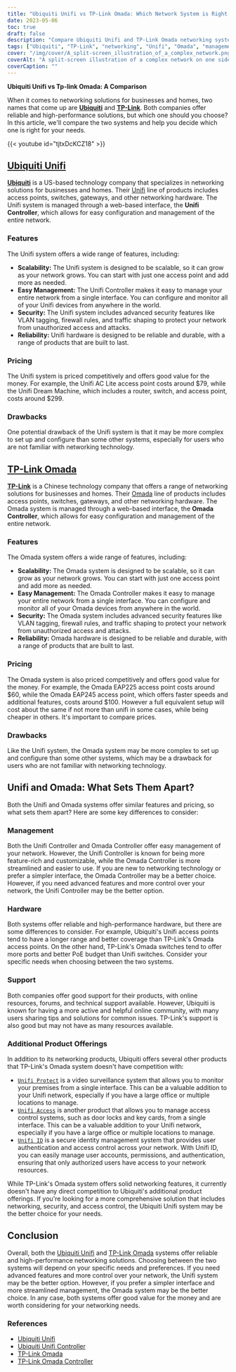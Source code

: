 ```yaml
---
title: "Ubiquiti Unifi vs TP-Link Omada: Which Network System is Right for You?"
date: 2023-05-06
toc: true
draft: false
description: "Compare Ubiquiti Unifi and TP-Link Omada networking systems to choose the right one for your needs."
tags: ["Ubiquiti", "TP-Link", "networking", "Unifi", "Omada", "management", "hardware", "support", "regulations", "features", "control", "interface", "value", "reliability", "performance", "scalability", "easy management", "security", "pricing", "drawbacks", "Unifi Controller", "Omada Controller", "hardware comparison", "customer support", "additional product offerings", "Ubiquiti Unifi vs TP-Link Omada", "web-based network management", "scalable networking solutions", "network security features", "reliable network hardware", "competitive pricing for networking"]
cover: "/img/cover/A_split-screen_illustration_of_a_complex_network.png"
coverAlt: "A split-screen illustration of a complex network on one side, with an easy-to-use interface on the other"
coverCaption: ""
---
```

**Ubiquiti Unifi vs Tp-link Omada: A Comparison**

When it comes to networking solutions for businesses and homes, two names that come up are [**Ubiquiti**](https://www.ui.com/) and [**TP-Link**](https://www.tp-link.com/us/omada-sdn/). Both companies offer reliable and high-performance solutions, but which one should you choose? In this article, we'll compare the two systems and help you decide which one is right for your needs.

{{< youtube id="tjtxDcKCZ18" >}}

## [Ubiquiti Unifi](https://www.ui.com/)

[**Ubiquiti**](https://www.ui.com/) is a US-based technology company that specializes in networking solutions for businesses and homes. Their [Unifi](https://amzn.to/42JBzuH) line of products includes access points, switches, gateways, and other networking hardware. The Unifi system is managed through a web-based interface, the **Unifi Controller**, which allows for easy configuration and management of the entire network.

### Features

The Unifi system offers a wide range of features, including:

- **Scalability:** The Unifi system is designed to be scalable, so it can grow as your network grows. You can start with just one access point and add more as needed.
- **Easy Management:** The Unifi Controller makes it easy to manage your entire network from a single interface. You can configure and monitor all of your Unifi devices from anywhere in the world.
- **Security:** The Unifi system includes advanced security features like VLAN tagging, firewall rules, and traffic shaping to protect your network from unauthorized access and attacks.
- **Reliability:** Unifi hardware is designed to be reliable and durable, with a range of products that are built to last.

### Pricing

The Unifi system is priced competitively and offers good value for the money. For example, the Unifi AC Lite access point costs around $79, while the Unifi Dream Machine, which includes a router, switch, and access point, costs around $299.

### Drawbacks

One potential drawback of the Unifi system is that it may be more complex to set up and configure than some other systems, especially for users who are not familiar with networking technology.

## [TP-Link Omada](https://www.tp-link.com/us/omada-sdn/)

[**TP-Link**](https://www.tp-link.com/us/omada-sdn/) is a Chinese technology company that offers a range of networking solutions for businesses and homes. Their [Omada](https://amzn.to/3p5vqKt) line of products includes access points, switches, gateways, and other networking hardware. The Omada system is managed through a web-based interface, the **Omada Controller**, which allows for easy configuration and management of the entire network.

### Features

The Omada system offers a wide range of features, including:

- **Scalability:** The Omada system is designed to be scalable, so it can grow as your network grows. You can start with just one access point and add more as needed.
- **Easy Management:** The Omada Controller makes it easy to manage your entire network from a single interface. You can configure and monitor all of your Omada devices from anywhere in the world.
- **Security:** The Omada system includes advanced security features like VLAN tagging, firewall rules, and traffic shaping to protect your network from unauthorized access and attacks.
- **Reliability:** Omada hardware is designed to be reliable and durable, with a range of products that are built to last.

### Pricing

The Omada system is also priced competitively and offers good value for the money. For example, the Omada EAP225 access point costs around $60, while the Omada EAP245 access point, which offers faster speeds and additional features, costs around $100. However a full equivalent setup will cost about the same if not more than unifi in some cases, while being cheaper in others. It's important to compare prices. 

### Drawbacks

Like the Unifi system, the Omada system may be more complex to set up and configure than some other systems, which may be a drawback for users who are not familiar with networking technology.

## Unifi and Omada: What Sets Them Apart?

Both the Unifi and Omada systems offer similar features and pricing, so what sets them apart? Here are some key differences to consider:

### Management
Both the Unifi Controller and Omada Controller offer easy management of your network. However, the Unifi Controller is known for being more feature-rich and customizable, while the Omada Controller is more streamlined and easier to use. If you are new to networking technology or prefer a simpler interface, the Omada Controller may be a better choice. However, if you need advanced features and more control over your network, the Unifi Controller may be the better option.

### Hardware
Both systems offer reliable and high-performance hardware, but there are some differences to consider. For example, Ubiquiti's Unifi access points tend to have a longer range and better coverage than TP-Link's Omada access points. On the other hand, TP-Link's Omada switches tend to offer more ports and better PoE budget than Unifi switches. Consider your specific needs when choosing between the two systems.

### Support
Both companies offer good support for their products, with online resources, forums, and technical support available. However, Ubiquiti is known for having a more active and helpful online community, with many users sharing tips and solutions for common issues. TP-Link's support is also good but may not have as many resources available.

### Additional Product Offerings
In addition to its networking products, Ubiquiti offers several other products that TP-Link's Omada system doesn't have competition with:

- [`Unifi Protect`](https://store.ui.com/collections/unifi-protect) is a video surveillance system that allows you to monitor your premises from a single interface. This can be a valuable addition to your Unifi network, especially if you have a large office or multiple locations to manage.
- [`Unifi Access`](https://store.ui.com/products/unifi-access-hub) is another product that allows you to manage access control systems, such as door locks and key cards, from a single interface. This can be a valuable addition to your Unifi network, especially if you have a large office or multiple locations to manage.
- [`Unifi ID`](https://ui.com/uid) is a secure identity management system that provides user authentication and access control across your network. With Unifi ID, you can easily manage user accounts, permissions, and authentication, ensuring that only authorized users have access to your network resources.

While TP-Link's Omada system offers solid networking features, it currently doesn't have any direct competition to Ubiquiti's additional product offerings. If you're looking for a more comprehensive solution that includes networking, security, and access control, the Ubiquiti Unifi system may be the better choice for your needs.

## Conclusion
Overall, both the [Ubiquiti Unifi](https://www.ui.com/) and [TP-Link Omada](https://www.tp-link.com/us/omada-sdn/) systems offer reliable and high-performance networking solutions. Choosing between the two systems will depend on your specific needs and preferences. If you need advanced features and more control over your network, the Unifi system may be the better option. However, if you prefer a simpler interface and more streamlined management, the Omada system may be the better choice. In any case, both systems offer good value for the money and are worth considering for your networking needs.

### References
- [Ubiquiti Unifi](https://www.ui.com/products/#default)
- [Ubiquiti Unifi Controller](https://www.ui.com/software/)
- [TP-Link Omada](https://www.tp-link.com/us/omada-sdn/)
- [TP-Link Omada Controller](https://www.tp-link.com/us/business-networking/omada-sdn-controller/omada-software-controller/)